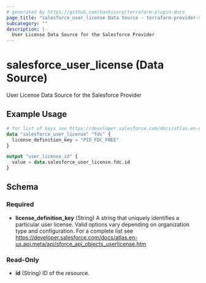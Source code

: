 ```yaml
---
# generated by https://github.com/hashicorp/terraform-plugin-docs
page_title: "salesforce_user_license Data Source - terraform-provider-salesforce"
subcategory: ""
description: |-
  User License Data Source for the Salesforce Provider
---
```


# salesforce_user_license (Data Source)

User License Data Source for the Salesforce Provider

## Example Usage

```terraform
# for list of keys see https://developer.salesforce.com/docs/atlas.en-us.api.meta/api/sforce_api_objects_userlicense.htm
data "salesforce_user_license" "fdc" {
  license_definition_key = "PID_FDC_FREE"
}

output "user_license_id" {
  value = data.salesforce_user_license.fdc.id
}
```

<!-- schema generated by tfplugindocs -->
## Schema

### Required

- **license_definition_key** (String) A string that uniquely identifies a particular user license. Valid options vary depending on organization type and configuration. For a complete list see https://developer.salesforce.com/docs/atlas.en-us.api.meta/api/sforce_api_objects_userlicense.htm

### Read-Only

- **id** (String) ID of the resource.


